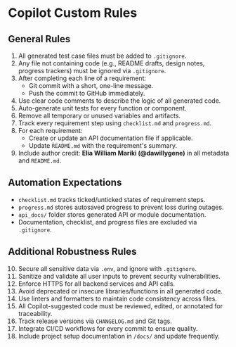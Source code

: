 # Copilot Custom Rules

## General Rules
1. All generated test case files must be added to `.gitignore`.
2. Any file not containing code (e.g., README drafts, design notes, progress trackers) must be ignored via `.gitignore`.
3. After completing each line of a requirement:
   - Git commit with a short, one-line message.
   - Push the commit to GitHub immediately.
4. Use clear code comments to describe the logic of all generated code.
5. Auto-generate unit tests for every function or component.
6. Remove all temporary or unused variables and artifacts.
7. Track every requirement step using `checklist.md` and `progress.md`.
8. For each requirement:
   - Create or update an API documentation file if applicable.
   - Update `README.md` with the requirement's summary.
9. Include author credit: **Elia William Mariki (@dawillygene)** in all metadata and `README.md`.

## Automation Expectations
- `checklist.md` tracks ticked/unticked states of requirement steps.
- `progress.md` stores autosaved progress to prevent loss during outages.
- `api_docs/` folder stores generated API or module documentation.
- Documentation, checklist, and progress files are excluded via `.gitignore`.

## Additional Robustness Rules

10. Secure all sensitive data via `.env`, and ignore with `.gitignore`.
11. Sanitize and validate all user inputs to prevent security vulnerabilities.
12. Enforce HTTPS for all backend services and API calls.
13. Avoid deprecated or insecure libraries/functions in all generated code.
14. Use linters and formatters to maintain code consistency across files.
15. All Copilot-suggested code must be reviewed, edited, or annotated for traceability.
16. Track release versions via `CHANGELOG.md` and Git tags.
18. Integrate CI/CD workflows for every commit to ensure quality.
19. Include project setup documentation in `/docs/` and update frequently.




